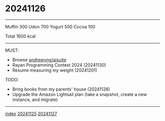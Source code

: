 <head><meta name="viewport" content="width=device-width, initial-scale=1.0, user-scalable=yes" /><meta charset="UTF-8"></head>

# 20241126

---

Muffin 300
Udon 700
Yogurt 500
Cocoa 100

Total 1600 kcal

---

MUST:

- Browse [andrewyng/aisuite](https://github.com/andrewyng/aisuite)
- Rayan Programming Contest 2024 (20241130)
- Resume measuring my weight (20241201)

TODO:

- Bring books from my parents' house (20241128)
- Upgrade the Amazon Lightsail plan (take a snapshot, create a new instance, and migrate)

---

[index](../../index.html)
[20241125](20241125.html)
[20241127](20241127.html)
